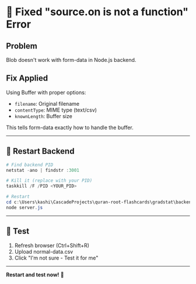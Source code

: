 # 🔧 Fixed "source.on is not a function" Error

## Problem
Blob doesn't work with form-data in Node.js backend.

## Fix Applied
Using Buffer with proper options:
- `filename`: Original filename
- `contentType`: MIME type (text/csv)
- `knownLength`: Buffer size

This tells form-data exactly how to handle the buffer.

---

## 🚀 Restart Backend

```powershell
# Find backend PID
netstat -ano | findstr :3001

# Kill it (replace with your PID)
taskkill /F /PID <YOUR_PID>

# Restart
cd c:\Users\kashi\CascadeProjects\quran-root-flashcards\gradstat\backend
node server.js
```

---

## 🧪 Test

1. Refresh browser (Ctrl+Shift+R)
2. Upload normal-data.csv
3. Click "I'm not sure - Test it for me"

---

**Restart and test now!** 🚀
